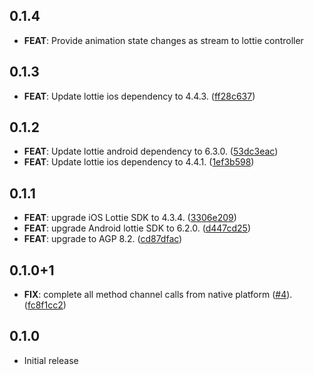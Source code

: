 ## 0.1.4

 - **FEAT**: Provide animation state changes as stream to lottie controller

## 0.1.3

 - **FEAT**: Update lottie ios dependency to 4.4.3. ([ff28c637](https://github.com/lotum/lottie_native/commit/ff28c63772b4b720538f8b37adf4374de76ae959))

## 0.1.2

 - **FEAT**: Update lottie android dependency to 6.3.0. ([53dc3eac](https://github.com/lotum/lottie_native/commit/53dc3eac984082b7a1d35d4356776a53d78282cf))
 - **FEAT**: Update lottie ios dependency to 4.4.1. ([1ef3b598](https://github.com/lotum/lottie_native/commit/1ef3b598117d9f335e3a3bf585c56886b9f44b0f))

## 0.1.1

 - **FEAT**: upgrade iOS Lottie SDK to 4.3.4. ([3306e209](https://github.com/lotum/lottie_native/commit/3306e20919f85465362be6d5c25d050796c0f0da))
 - **FEAT**: upgrade Android lottie SDK to 6.2.0. ([d447cd25](https://github.com/lotum/lottie_native/commit/d447cd2526353ff4c20e808b739769cf9665af51))
 - **FEAT**: upgrade to AGP 8.2. ([cd87dfac](https://github.com/lotum/lottie_native/commit/cd87dfac78a5daf6c8ca046c0900450719c791f4))

## 0.1.0+1

 - **FIX**: complete all method channel calls from native platform ([#4](https://github.com/lotum/lottie_native/issues/4)). ([fc8f1cc2](https://github.com/lotum/lottie_native/commit/fc8f1cc2a9be5e162b37c2726d424eebd0ca0f13))

## 0.1.0

- Initial release
